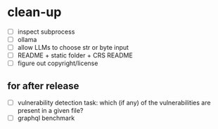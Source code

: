 clean-up
=======

- [ ] inspect subprocess
- [ ] ollama
- [ ] allow LLMs to choose str or byte input
- [ ] README + static folder + CRS README
- [ ] figure out copyright/license

for after release
-------

- [ ] vulnerability detection task: which (if any) of the vulnerabilities are present in a given file?
- [ ] graphql benchmark

